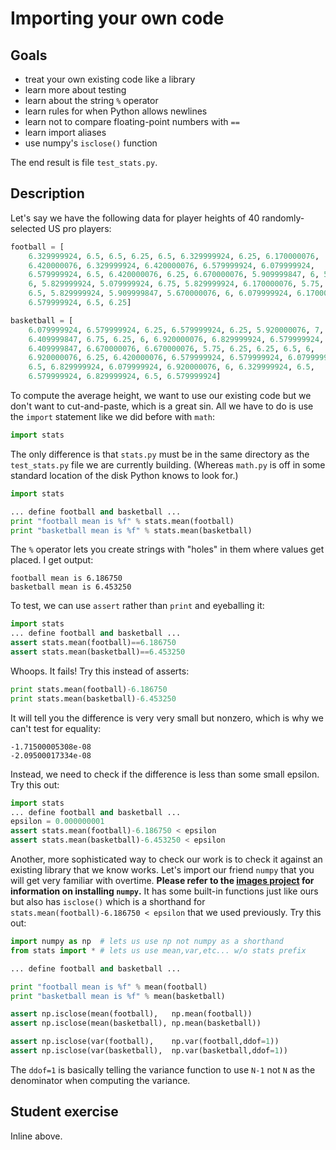 # Importing your own code

## Goals

* treat your own existing code like a library
* learn more about testing
* learn about the string `%` operator
* learn rules for when Python allows newlines
* learn not to compare floating-point numbers with `==`
* learn import aliases
* use numpy's `isclose()` function

The end result is file `test_stats.py`.

## Description

Let's say we have the following data for player heights of 40 randomly-selected US pro players:

```python
football = [
    6.329999924, 6.5, 6.5, 6.25, 6.5, 6.329999924, 6.25, 6.170000076,
    6.420000076, 6.329999924, 6.420000076, 6.579999924, 6.079999924,
    6.579999924, 6.5, 6.420000076, 6.25, 6.670000076, 5.909999847, 6, 5.829999924,
    6, 5.829999924, 5.079999924, 6.75, 5.829999924, 6.170000076, 5.75, 6, 5.75,
    6.5, 5.829999924, 5.909999847, 5.670000076, 6, 6.079999924, 6.170000076,
    6.579999924, 6.5, 6.25]

basketball = [
    6.079999924, 6.579999924, 6.25, 6.579999924, 6.25, 5.920000076, 7,
    6.409999847, 6.75, 6.25, 6, 6.920000076, 6.829999924, 6.579999924,
    6.409999847, 6.670000076, 6.670000076, 5.75, 6.25, 6.25, 6.5, 6,
    6.920000076, 6.25, 6.420000076, 6.579999924, 6.579999924, 6.079999924, 6.75,
    6.5, 6.829999924, 6.079999924, 6.920000076, 6, 6.329999924, 6.5,
    6.579999924, 6.829999924, 6.5, 6.579999924]
```

To compute the average height, we want to use our existing code but we don't want to cut-and-paste, which is a great sin. All we have to do is use the `import` statement like we did before with `math`:

```python
import stats
```

The only difference is that `stats.py` must be in the same directory as the `test_stats.py` file we are currently building. (Whereas `math.py` is off in some standard location of the disk Python knows to look for.)

```python
import stats

... define football and basketball ...
print "football mean is %f" % stats.mean(football)
print "basketball mean is %f" % stats.mean(basketball)
```

The `%` operator lets you create strings with "holes" in them where values get placed. I get output:

```
football mean is 6.186750
basketball mean is 6.453250
```

To test, we can use `assert` rather than `print` and eyeballing it:

```python
import stats
... define football and basketball ...
assert stats.mean(football)==6.186750
assert stats.mean(basketball)==6.453250
```

Whoops. It fails! Try this instead of asserts:

```python
print stats.mean(football)-6.186750
print stats.mean(basketball)-6.453250
```

It will tell you the difference is very very small but nonzero, which is why we can't test for equality:

```
-1.71500005308e-08
-2.09500017334e-08
```

Instead, we need to check if the difference is less than some small epsilon. Try this out:
 
```python
import stats
... define football and basketball ...
epsilon = 0.000000001
assert stats.mean(football)-6.186750 < epsilon
assert stats.mean(basketball)-6.453250 < epsilon
```

Another, more sophisticated way to check our work is to check it against an existing library that we know works.  Let's import our friend `numpy` that you will get very familiar with overtime. **Please refer to the [images project](../projects/images.pdf) for information on installing `numpy`.** It has some built-in functions just like ours but also has `isclose()` which is a shorthand for `stats.mean(football)-6.186750 < epsilon` that we used previously. Try this out:
 
```python
import numpy as np  # lets us use np not numpy as a shorthand
from stats import * # lets us use mean,var,etc... w/o stats prefix

... define football and basketball ...

print "football mean is %f" % mean(football)
print "basketball mean is %f" % mean(basketball)

assert np.isclose(mean(football),   np.mean(football))
assert np.isclose(mean(basketball), np.mean(basketball))

assert np.isclose(var(football),    np.var(football,ddof=1))
assert np.isclose(var(basketball),  np.var(basketball,ddof=1))
```

The `ddof=1` is basically telling the variance function to use `N-1` not `N` as the denominator when computing the variance.

## Student exercise

Inline above.
